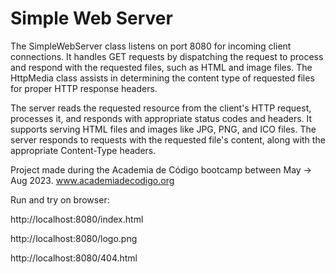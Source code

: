# Simple Web Server

The SimpleWebServer class listens on port 8080 for incoming client connections. It handles GET requests by dispatching the request to process and respond with the requested files, such as HTML and image files. The HttpMedia class assists in determining the content type of requested files for proper HTTP response headers.

The server reads the requested resource from the client's HTTP request, processes it, and responds with appropriate status codes and headers. It supports serving HTML files and images like JPG, PNG, and ICO files. The server responds to requests with the requested file's content, along with the appropriate Content-Type headers.

Project made during the Academia de Código bootcamp between May -> Aug 2023. www.academiadecodigo.org
<p></p>

Run and try on browser:

http://localhost:8080/index.html

http://localhost:8080/logo.png


http://localhost:8080/404.html
